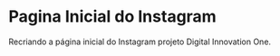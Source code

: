 # Pagina Inicial do Instagram
Recriando a página inicial do Instagram projeto Digital Innovation One.
